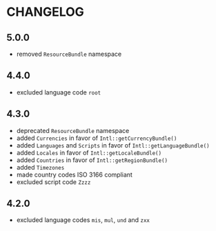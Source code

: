 CHANGELOG
=========

5.0.0
-----

 * removed `ResourceBundle` namespace

4.4.0
-----

 * excluded language code `root`

4.3.0
-----

 * deprecated `ResourceBundle` namespace
 * added `Currencies` in favor of `Intl::getCurrencyBundle()`
 * added `Languages` and `Scripts` in favor of `Intl::getLanguageBundle()`
 * added `Locales` in favor of `Intl::getLocaleBundle()`
 * added `Countries` in favor of `Intl::getRegionBundle()`
 * added `Timezones`
 * made country codes ISO 3166 compliant
 * excluded script code `Zzzz`

4.2.0
-----

 * excluded language codes `mis`, `mul`, `und` and `zxx`
